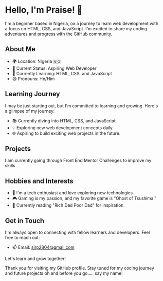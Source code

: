 # Hello, I'm Praise! 👋

I'm a beginner based in Nigeria, on a journey to learn web development with a focus on HTML, CSS, and JavaScript. I'm excited to share my coding adventures and progress with the GitHub community.

## About Me

- 🌍 Location: Nigeria 🇳🇬
- 💼 Current Status: Aspiring Web Developer
- 🌱 Currently Learning: HTML, CSS, and JavaScript
- 😄 Pronouns: He/Him

## Learning Journey

I may be just starting out, but I'm committed to learning and growing. Here's a glimpse of my journey:

- 📚 Currently diving into HTML, CSS, and JavaScript.
- 💡 Exploring new web development concepts daily.
- 🌐 Aspiring to build exciting web projects in the future.

## Projects
I am currently going through Front End Mentor Challenges to improve my skills

## Hobbies and Interests

- 🔭 I'm a tech enthusiast and love exploring new technologies.
- 🎮 Gaming is my passion, and my favorite game is "Ghost of Tsushima."
- 📖 Currently reading "Rich Dad Poor Dad" for inspiration.

## Get in Touch

I'm always open to connecting with fellow learners and developers. Feel free to reach out:

- 📫 Email: [sirp2804@gmail.com](mailto:sirp2804@gmail.com)

Let's learn and grow together!

Thank you for visiting my GitHub profile. Stay tuned for my coding journey and future projects oh and before you go..... say my name!
